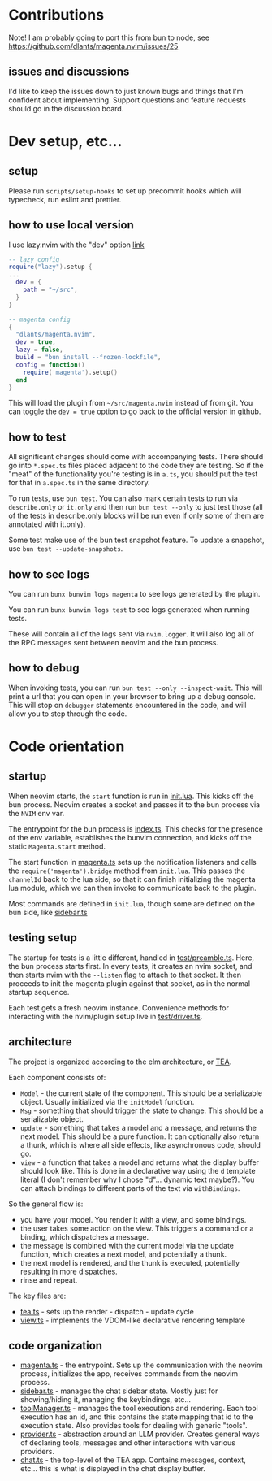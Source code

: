 # Contributions

Note! I am probably going to port this from bun to node, see https://github.com/dlants/magenta.nvim/issues/25


## issues and discussions

I'd like to keep the issues down to just known bugs and things that I'm confident about implementing. Support questions and feature requests should go in the discussion board.

# Dev setup, etc...

## setup

Please run `scripts/setup-hooks` to set up precommit hooks which will typecheck, run eslint and prettier.

## how to use local version

I use lazy.nvim with the "dev" option [link](https://lazy.folke.io/configuration)

```lua
-- lazy config
require("lazy").setup {
...
  dev = {
    path = "~/src",
  }
}

-- magenta config
{
  "dlants/magenta.nvim",
  dev = true,
  lazy = false,
  build = "bun install --frozen-lockfile",
  config = function()
    require('magenta').setup()
  end
}
```

This will load the plugin from `~/src/magenta.nvim` instead of from git. You can toggle the `dev = true` option to go back to the official version in github.

## how to test

All significant changes should come with accompanying tests. There should go into `*.spec.ts` files placed adjacent to the code they are testing. So if the "meat" of the functionality you're testing is in `a.ts`, you should put the test for that in `a.spec.ts` in the same directory.

To run tests, use `bun test`. You can also mark certain tests to run via `describe.only` or `it.only` and then run `bun test --only` to just test those (all of the tests in describe.only blocks will be run even if only some of them are annotated with it.only).

Some test make use of the bun test snapshot feature. To update a snapshot, use `bun test --update-snapshots`.

## how to see logs

You can run `bunx bunvim logs magenta` to see logs generated by the plugin.

You can run `bunx bunvim logs test` to see logs generated when running tests.

These will contain all of the logs sent via `nvim.logger`. It will also log all of the RPC messages sent between neovim and the bun process.

## how to debug

When invoking tests, you can run `bun test --only --inspect-wait`. This will print a url that you can open in your browser to bring up a debug console. This will stop on `debugger` statements encountered in the code, and will allow you to step through the code.

# Code orientation

## startup

When neovim starts, the `start` function is run in [init.lua](https://github.com/dlants/magenta.nvim/blob/main/lua/magenta/init.lua). This kicks off the bun process. Neovim creates a socket and passes it to the bun process via the `NVIM` env var.

The entrypoint for the bun process is [index.ts](https://github.com/dlants/magenta.nvim/blob/main/bun/index.ts). This checks for the presence of the env variable, establishes the bunvim connection, and kicks off the static `Magenta.start` method.

The start function in [magenta.ts](https://github.com/dlants/magenta.nvim/blob/main/bun/magenta.ts) sets up the notification listeners and calls the `require('magenta').bridge` method from `init.lua`. This passes the `channelId` back to the lua side, so that it can finish initializing the magenta lua module, which we can then invoke to communicate back to the plugin.

Most commands are defined in `init.lua`, though some are defined on the bun side, like [sidebar.ts](https://github.com/dlants/magenta.nvim/blob/main/bun/sidebar.ts#L93)

## testing setup

The startup for tests is a little different, handled in [test/preamble.ts](https://github.com/dlants/magenta.nvim/blob/main/bun/test/preamble.ts). Here, the bun process starts first. In every tests, it creates an nvim socket, and then starts nvim with the `--listen` flag to attach to that socket. It then proceeds to init the magenta plugin against that socket, as in the normal startup sequence.

Each test gets a fresh neovim instance. Convenience methods for interacting with the nvim/plugin setup live in [test/driver.ts](https://github.com/dlants/magenta.nvim/blob/main/bun/test/driver.ts).

## architecture

The project is organized according to the elm architecture, or [TEA](https://guide.elm-lang.org/architecture/).

Each component consists of:

- `Model` - the current state of the component. This should be a serializable object. Usually initialized via the `initModel` function.
- `Msg` - something that should trigger the state to change. This should be a serializable object.
- `update` - something that takes a model and a message, and returns the next model. This should be a pure function. It can optionally also return a thunk, which is where all side effects, like asynchronous code, should go.
- `view` - a function that takes a model and returns what the display buffer should look like. This is done in a declarative way using the `d` template literal (I don't remember why I chose "d"... dynamic text maybe?). You can attach bindings to different parts of the text via `withBindings`.

So the general flow is:

- you have your model. You render it with a view, and some bindings.
- the user takes some action on the view. This triggers a command or a binding, which dispatches a message.
- the message is combined with the current model via the update function, which creates a next model, and potentially a thunk.
- the next model is rendered, and the thunk is executed, potentially resulting in more dispatches.
- rinse and repeat.

The key files are:

- [tea.ts](https://github.com/dlants/magenta.nvim/blob/main/bun/tea/tea.ts) - sets up the render - dispatch - update cycle
- [view.ts](https://github.com/dlants/magenta.nvim/blob/main/bun/tea/view.ts) - implements the VDOM-like declarative rendering template

## code organization

- [magenta.ts](https://github.com/dlants/magenta.nvim/blob/main/bun/magenta.ts) - the entrypoint. Sets up the communication with the neovim process, initializes the app, receives commands from the neovim process.
- [sidebar.ts](https://github.com/dlants/magenta.nvim/blob/main/bun/sidebar.ts) - manages the chat sidebar state. Mostly just for showing/hiding it, managing the keybindings, etc...
- [toolManager.ts](https://github.com/dlants/magenta.nvim/blob/main/bun/tools/toolManager.ts) - manages the tool executions and rendering. Each tool execution has an id, and this contains the state mapping that id to the execution state. Also provides tools for dealing with generic "tools".
- [provider.ts](https://github.com/dlants/magenta.nvim/blob/main/bun/providers/provider.ts) - abstraction around an LLM provider. Creates general ways of declaring tools, messages and other interactions with various providers.
- [chat.ts](https://github.com/dlants/magenta.nvim/blob/main/bun/chat/chat.ts) - the top-level of the TEA app. Contains messages, context, etc... this is what is displayed in the chat display buffer.
